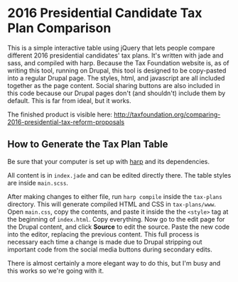 # 2016 Presidential Candidate Tax Plan Comparison

This is a simple interactive table using jQuery that lets people compare different 2016 presidential candidates' tax plans. It's written with jade and sass, and compiled with harp. Because the Tax Foundation website is, as of writing this tool, running on Drupal, this tool is designed to be copy-pasted into a regular Drupal page. The styles, html, and javascript are all included together as the page content. Social sharing buttons are also included in this code because our Drupal pages don't (and shouldn't) include them by default. This is far from ideal, but it works.

The finished product is visible here: http://taxfoundation.org/comparing-2016-presidential-tax-reform-proposals

## How to Generate the Tax Plan Table

Be sure that your computer is set up with [harp](http://harpjs.com/) and its dependencies.

All content is in `index.jade` and can be edited directly there. The table styles are inside `main.scss`.

After making changes to either file, run `harp compile` inside the `tax-plans` directory. This will generate compiled HTML and CSS in `tax-plans/www`. Open `main.css`, copy the contents, and paste it inside the the `<style>` tag at the beginning of `index.html`. Copy everything. Now go to the edit page for the Drupal content, and click **Source** to edit the source. Paste the new code into the editor, replacing the previous content. This full process is necessary each time a change is made due to Drupal stripping out important code from the social media buttons during secondary edits.

There is almost certainly a more elegant way to do this, but I'm busy and this works so we're going with it.
